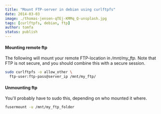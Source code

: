 ```yaml
---
title: "Mount FTP-server in debian using curlftpfs"
date: 2014-03-03
image: ./thomas-jensen-qTEj-KMMq_Q-unsplash.jpg
tags: [curlftpfs, debian, ftp]
author: tomfa
status: publish
---
```


#### Mounting remote ftp

The following will mount your remote FTP-location in _/mnt/my\_ftp._ Note that FTP is not secure, and you should combine this with a secure session.

```bash
sudo curlftpfs -o allow_other \
  ftp-user:ftp-pass@server_ip /mnt/my_ftp/
```

#### Unmounting ftp

You'll probably have to sudo this, depending on who mounted it where.

```bash
fusermount -u /mnt/my_ftp_folder
```
